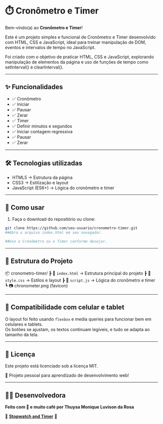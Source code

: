 # ⏱️ Cronômetro e Timer 

Bem-vindo(a) ao **Cronômetro e Timer**!

Este é um projeto simples e funcional de Cronômetro e Timer desenvolvido com HTML, CSS e JavaScript, ideal para treinar manipulação de DOM, eventos e intervalos de tempo no JavaScript.

Foi criado com o objetivo de praticar HTML, CSS e JavaScript, explorando manipulação de elementos da página e uso de funções de tempo como setInterval() e clearInterval().

---

## ✨ Funcionalidades

- ✅ Cronômetro
- ✅ Iniciar
- ✅ Pausar
- ✅ Zerar
- ✅ Timer
- ✅ Definir minutos e segundos
- ✅ Iniciar contagem regressiva
- ✅ Pausar
- ✅ Zerar

---

## 🛠️ Tecnologias utilizadas

- HTML5 → Estrutura da página
- CSS3 → Estilização e layout
- JavaScript (ES6+) → Lógica do cronômetro e timer

---

## 🚀 Como usar

1. Faça o download do repositório ou clone:

```bash
git clone https://github.com/seu-usuario/cronometro-timer.git
##Abra o arquivo index.html em seu navegador.

##Use o Cronômetro ou o Timer conforme desejar.
```
---

## 📁 Estrutura do Projeto

📦 cronometro-timer/
┣ 📜 `index.html` → Estrutura principal do projeto
┣ 📜 `style.css`  → Estilos e layout
┣ 📜 `script.js`  → Lógica do cronômetro e timer
┗ 📷 chronometer.png (favicon)

---

## 📱 Compatibilidade com celular e tablet

O layout foi feito usando `flexbox` e media queries para funcionar bem em celulares e tablets.  
Os botões se ajustam, os textos continuam legíveis, e tudo se adapta ao tamanho da tela.

---

## 📄 Licença

Este projeto está licenciado sob a licença MIT.

💼 Projeto pessoal para aprendizado de desenvolvimento web!
 
---

## 👩‍💻 Desenvolvedora

**Feito com 💜 e muito café por Thuysa Monique Luvison da Rosa**


📌 **[Stopwatch and Timer](https://stopwatch-and-timer-omega.vercel.app/)** 📌

